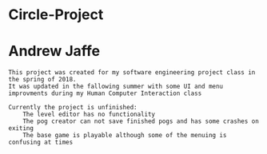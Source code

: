 # Circle-Project
#
#	Andrew Jaffe

	This project was created for my software engineering project class in the spring of 2018.
	It was updated in the fallowing summer with some UI and menu improvments during my Human Computer Interaction class

	Currently the project is unfinished:
		The level editor has no functionality
		The pog creator can not save finished pogs and has some crashes on exiting
		The base game is playable although some of the menuing is confusing at times
